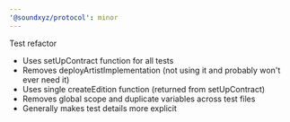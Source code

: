 ```yaml
---
'@soundxyz/protocol': minor
---
```


Test refactor

- Uses setUpContract function for all tests
- Removes deployArtistImplementation (not using it and probably won't ever need it)
- Uses single createEdition function (returned from setUpContract)
- Removes global scope and duplicate variables across test files
- Generally makes test details more explicit
